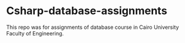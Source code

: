 # Csharp-database-assignments
This repo was for assignments of database course in Cairo University Faculty of Engineering.
